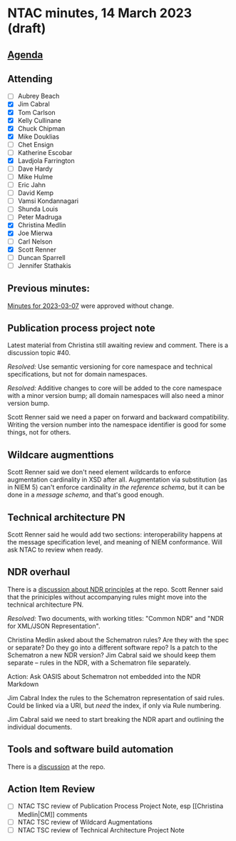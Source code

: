 # NTAC minutes, 14 March 2023 (draft)

## [Agenda](2023-03-14-agenda.md)

## Attending

- [ ] Aubrey Beach
- [x] Jim Cabral
- [x] Tom Carlson
- [x] Kelly Cullinane
- [x] Chuck Chipman
- [x] Mike Douklias
- [ ] Chet Ensign
- [ ] Katherine Escobar
- [x] Lavdjola Farrington
- [ ] Dave Hardy
- [ ] Mike Hulme
- [ ] Eric Jahn
- [ ] David Kemp
- [ ] Vamsi Kondannagari
- [ ] Shunda Louis
- [ ] Peter Madruga
- [x] Christina Medlin
- [x] Joe Mierwa
- [ ] Carl Nelson
- [x] Scott Renner
- [ ] Duncan Sparrell
- [ ] Jennifer Stathakis

## **Previous minutes:**  

[Minutes for 2023-03-07](2023-03-07-minutes.md) were approved without change.

## Publication process project note

Latest material from Christina still awaiting review and comment.  There is a discussion topic #40.

*Resolved:* Use semantic versioning for core namespace and technical specifications, but not for domain namespaces.

*Resolved:* Additive changes to core will be added to the core namespace with a minor version bump; all domain namespaces will also need a minor version bump.

Scott Renner said we need a paper on forward and backward compatibility.  Writing the version number into the namespace identifier is good for some things, not for others.

## Wildcare augmenttions

Scott Renner said we don't need element wildcards to enforce augmentation cardinality in XSD after all.  Augmentation via substitution (as in NIEM 5) can't enforce cardinality *in the reference schema*, but it can be done in a *message schema*, and that's good enough.

## Technical architecture PN

Scott Renner said he would add two sections:  interoperability happens at the message specification level, and meaning of NIEM conformance.  Will ask NTAC to review when ready.

## NDR overhaul

There is a [discussion about NDR principles](https://github.com/niemopen/ntac-admin/discussions/38) at the repo.  Scott Renner said that the priniciples without accompanying rules might move into the technical architecture PN.

*Resolved:*  Two documents, with working titles:  "Common NDR" and "NDR for XML/JSON Representation".

Christina Medlin asked about the Schematron rules? Are they with the spec or separate? Do they go into a different software repo? Is a patch to the Schematron a new NDR version?  Jim Cabral said we should keep them separate – rules in the NDR, with a Schematron file separately.

Action:  Ask OASIS about Schematron not embedded into the NDR Markdown

Jim Cabral Index the rules to the Schematron representation of said rules. Could be linked via a URI, but *need* the index, if only via Rule numbering.

Jim Cabral said we need to start breaking the NDR apart and outlining the individual documents.

## Tools and software build automation

There is a [discussion](https://github.com/niemopen/ntac-admin/discussions/41) at the repo.

## Action Item Review

- [ ] NTAC TSC review of Publication Process Project Note, esp [[Christina Medlin|CM]] comments
- [ ] NTAC TSC review of Wildcard Augmentations
- [ ] NTAC TSC review of Technical Architecture Project Note
